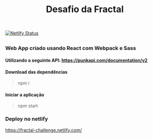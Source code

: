 <div align="center">
  <h1>Desafio da Fractal</h1>
  <br>
</div>

[![Netlify Status](https://api.netlify.com/api/v1/badges/b9554f04-33c5-4f35-b1f6-7ef65cf2be64/deploy-status)](https://app.netlify.com/sites/fractal-challenge/deploys)
##
### Web App criado usando React com Webpack e Sass 
#### Utilizando a seguinte API: https://punkapi.com/documentation/v2

#### Download das dependências
> npm i

#### Iniciar a aplicação
> npm start

### Deploy no netlify
https://fractal-challenge.netlify.com/




